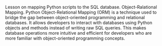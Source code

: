 Lesson on mapping Python scripts to the SQL database.
Object-Ralational Mapping.
Python Object-Relational Mapping (ORM) is a technique used to bridge the gap between object-oriented programming and relational databases. It allows developers to interact with databases using Python objects and methods instead of writing raw SQL queries. This makes database operations more intuitive and efficient for developers who are more familiar with object-oriented programming concepts.